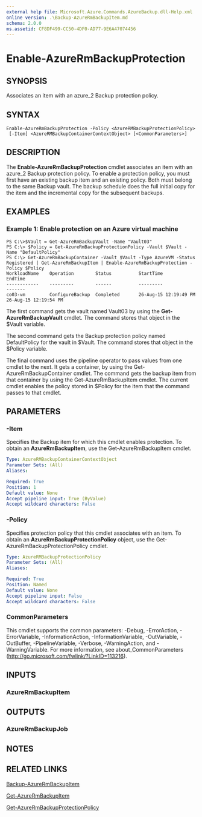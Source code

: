 ```yaml
---
external help file: Microsoft.Azure.Commands.AzureBackup.dll-Help.xml
online version: .\Backup-AzureRmBackupItem.md
schema: 2.0.0
ms.assetid: CF8DF499-CC50-4DF0-AD77-9E6A47074456
---
```


# Enable-AzureRmBackupProtection

## SYNOPSIS
Associates an item with an azure_2 Backup protection policy.

## SYNTAX

```
Enable-AzureRmBackupProtection -Policy <AzureRMBackupProtectionPolicy>
 [-Item] <AzureRMBackupContainerContextObject> [<CommonParameters>]
```

## DESCRIPTION
The **Enable-AzureRmBackupProtection** cmdlet associates an item with an azure_2 Backup protection policy.
To enable a protection policy, you must first have an existing backup item and an existing policy.
Both must belong to the same Backup vault.
The backup schedule does the full initial copy for the item and the incremental copy for the subsequent backups.

## EXAMPLES

### Example 1: Enable protection on an Azure virtual machine
```
PS C:\>$Vault = Get-AzureRmBackupVault -Name "Vault03"
PS C:\> $Policy = Get-AzureRmBackupProtectionPolicy -Vault $Vault -Name "DefaultPolicy"
PS C:\> Get-AzureRmBackupContainer -Vault $Vault -Type AzureVM -Status Registered | Get-AzureRmBackupItem | Enable-AzureRmBackupProtection -Policy $Policy
WorkloadName    Operation        Status          StartTime              EndTime
------------    ---------        ------          ---------              -------
co03-vm         ConfigureBackup  Completed       26-Aug-15 12:19:49 PM  26-Aug-15 12:19:54 PM
```

The first command gets the vault named Vault03 by using the **Get-AzureRmBackupVault** cmdlet.
The command stores that object in the $Vault variable.

The second command gets the Backup protection policy named DefaultPolicy for the vault in $Vault.
The command stores that object in the $Policy variable.

The final command uses the pipeline operator to pass values from one cmdlet to the next.
It gets a container, by using the Get-AzureRmBackupContainer cmdlet.
The command gets the backup item from that container by using the Get-AzureRmBackupItem cmdlet.
The current cmdlet enables the policy stored in $Policy for the item that the command passes to that cmdlet.

## PARAMETERS

### -Item
Specifies the Backup item for which this cmdlet enables protection.
To obtain an **AzureRmBackupItem**, use the Get-AzureRmBackupItem cmdlet.

```yaml
Type: AzureRMBackupContainerContextObject
Parameter Sets: (All)
Aliases: 

Required: True
Position: 1
Default value: None
Accept pipeline input: True (ByValue)
Accept wildcard characters: False
```

### -Policy
Specifies protection policy that this cmdlet associates with an item.
To obtain an **AzureRmBackupProtectionPolicy** object, use the Get-AzureRmBackupProtectionPolicy cmdlet.

```yaml
Type: AzureRMBackupProtectionPolicy
Parameter Sets: (All)
Aliases: 

Required: True
Position: Named
Default value: None
Accept pipeline input: False
Accept wildcard characters: False
```

### CommonParameters
This cmdlet supports the common parameters: -Debug, -ErrorAction, -ErrorVariable, -InformationAction, -InformationVariable, -OutVariable, -OutBuffer, -PipelineVariable, -Verbose, -WarningAction, and -WarningVariable. For more information, see about_CommonParameters (http://go.microsoft.com/fwlink/?LinkID=113216).

## INPUTS

### AzureRmBackupItem

## OUTPUTS

### AzureRmBackupJob

## NOTES

## RELATED LINKS

[Backup-AzureRmBackupItem](./Backup-AzureRmBackupItem.md)

[Get-AzureRmBackupItem](./Get-AzureRmBackupItem.md)

[Get-AzureRmBackupProtectionPolicy](./Get-AzureRmBackupProtectionPolicy.md)


